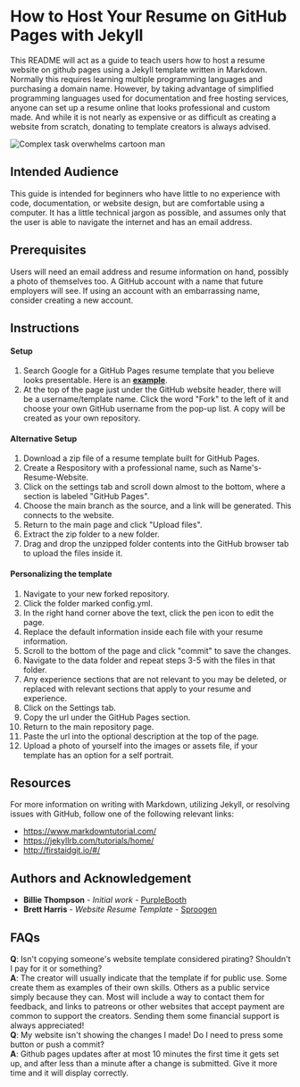 # How to Host Your Resume on GitHub Pages with Jekyll

This README will act as a guide to teach users how to host a resume website on github pages using a Jekyll template written in Markdown. Normally this requires learning multiple programming languages and purchasing a domain name. However, by taking advantage of simplified programming languages used for documentation and free hosting services, anyone can set up a resume online that looks professional and custom made. And while it is not nearly as expensive or as difficult as creating a website from scratch, donating to template creators is always advised.

![Complex task overwhelms cartoon man](http://gifgifs.com/animations/computers-technology/communication-devices/Busy_man.gif)

## Intended Audience

This guide is intended for beginners who have little to no experience with code, documentation, or website design, but are comfortable using a computer. It has a little technical jargon as possible, and assumes only that the user is able to navigate the internet and has an email address.

## Prerequisites

Users will need an email address and resume information on hand, possibly a photo of themselves too.
A GitHub account with a name that future employers will see. If using an account with an embarrassing name, consider creating a new account.

## Instructions

#### Setup

1. Search Google for a GitHub Pages resume template that you believe looks presentable. Here is an [**example**](https://github.com/sproogen/modern-resume-theme).
2. At the top of the page just under the GitHub website header, there will be a username/template name. Click the word "Fork" to the left of it and choose your own GitHub username from the pop-up list. A copy will be created as your own repository.
#### Alternative Setup
1. Download a zip file of a resume template built for GitHub Pages.
2. Create a Respository with a professional name, such as Name's-Resume-Website.
3. Click on the settings tab and scroll down almost to the bottom, where a section is labeled "GitHub Pages".
4. Choose the main branch as the source, and a link will be generated. This connects to the website.
5. Return to the main page and click "Upload files".
6. Extract the zip folder to a new folder.
7. Drag and drop the unzipped folder contents into the GitHub browser tab to upload the files inside it.

#### Personalizing the template

1. Navigate to your new forked repository.
2. Click the folder marked config.yml.
3. In the right hand corner above the text, click the pen icon to edit the page.
4. Replace the default information inside each file with your resume information.
5. Scroll to the bottom of the page and click "commit" to save the changes.
6. Navigate to the data folder and repeat steps 3-5 with the files in that folder.
7. Any experience sections that are not relevant to you may be deleted, or replaced with relevant sections that apply to your resume and experience.
8. Click on the Settings tab.
9. Copy the url under the GitHub Pages section. 
10. Return to the main repository page.
11. Paste the url into the optional description at the top of the page.
11. Upload a photo of yourself into the images or assets file, if your template has an option for a self portrait.

## Resources

For more information on writing with Markdown, utilizing Jekyll, or resolving issues with GitHub, follow one of the following relevant links: 
- https://www.markdowntutorial.com/
- https://jekyllrb.com/tutorials/home/
- http://firstaidgit.io/#/

## Authors and Acknowledgement

* **Billie Thompson** - *Initial work* - [PurpleBooth](https://github.com/PurpleBooth)
* **Brett Harris** - *Website Resume Template* - [Sproogen](https://sproogen.github.io/modern-resume-theme/)

## FAQs

**Q**: Isn't copying someone's website template considered pirating? Shouldn't I pay for it or something?  
**A**: The creator will usually indicate that the template if for public use. Some create them as examples of their own skills. Others as a public service simply because they can. Most will include a way to contact them for feedback, and links to patreons or other websites that accept payment are common to support the creators. Sending them some financial support is always appreciated!  
**Q**: My website isn't showing the changes I made! Do I need to press some button or push a commit?  
**A**: Github pages updates after at most 10 minutes the first time it gets set up, and after less than a minute after a change is submitted. Give it more time and it will display correctly.  
